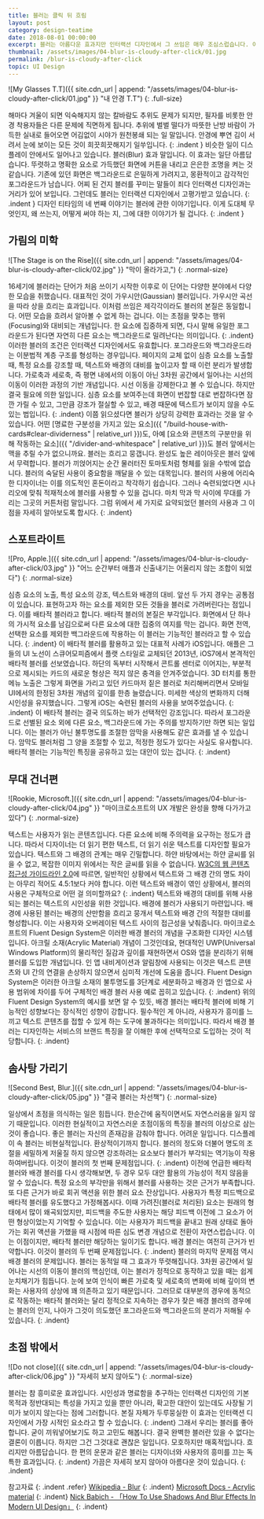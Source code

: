 ```yaml
---
title: 블러는 클릭 뒤 흐림
layout: post
category: design-teatime
date: 2018-08-01 00:00:00
excerpt: 블러는 아름다운 효과지만 인터랙션 디자인에서 그 쓰임은 매우 조심스럽습니다. 이번 이야기는 블러의 바람직한 사용법에 대한 것입니다.
thumbnail: /assets/images/04-blur-is-cloudy-after-click/01.jpg
permalink: /blur-is-cloudy-after-click
topic: UI Design
---
```

![My Glasses T.T]({{ site.cdn_url | append: "/assets/images/04-blur-is-cloudy-after-click/01.jpg" }} "내 안경 T.T")
{: .full-size}

해마다 겨울이 되면 익숙해지지 않는 칼바람도 추위도 문제가 되지만, 필자를 비롯한 안경 착용자들은 다른 문제에 직면하게 됩니다. 추위에 벌벌 떨다가 따뜻한 난방 바람이 가득한 실내로 들어오면 어김없이 시야가 원천봉쇄 되는 일 말입니다. 안경에 뿌연 김이 서려서 눈에 보이는 모든 것이 희끗희끗해지기 일쑤입니다.
{: .indent }
비슷한 일이 디스플레이 안에서도 일어나고 있습니다. 블러(Blur) 효과 말입니다. 이 효과는 일단 아름답습니다. 뚜렷하고 명확한 요소로 가득했던 화면에 커튼을 내리고 은은한 조명을 켜는 것 같습니다. 기존에 있던 화면은 백그라운드로 은밀하게 가려지고, 몽환적이고 감각적인 포그라운드가 남습니다. 어찌 된 건지 블러를 꾸미는 말들이 죄다 인터랙션 디자인과는 거리가 있어 보입니다. 그런데도 블러는 인터랙션 디자인에서 고평가받고 있습니다.
{: .indent }
디자인 티타임의 네 번째 이야기는 블러에 관한 이야기입니다. 이게 도대체 무엇인지, 왜 쓰는지, 어떻게 써야 하는 지, 그에 대한 이야기가 될 겁니다.
{: .indent }

## 가림의 미학

![The Stage is on the Rise]({{ site.cdn_url | append: "/assets/images/04-blur-is-cloudy-after-click/02.jpg" }} "막이 올라가고,")
{: .normal-size}

16세기에 블러라는 단어가 처음 쓰이기 시작한 이후로 이 단어는 다양한 분야에서 다양한 모습을 취했습니다. 대표적인 것이 가우시안(Gaussian) 블러입니다. 가우시안 곡선을 따라 상을 흐리는 효과입니다. 이처럼 쓰임은 제각각이라도 블러의 본질은 동일합니다. 어떤 모습을 흐려서 알아볼 수 없게 하는 겁니다. 이는 초점을 맞추는 행위(Focusing)와 대비되는 개념입니다. 한 요소에 집중하게 되면, 다시 말해 유일한 포그라운드가 된다면 자연히 다른 요소는 백그라운드로 밀려난다는 의미입니다.
{: .indent}
이러한 블러의 조건은 인터랙션 디자인에서도 유효합니다. 포그라운드와 백그라운드라는 이분법적 계층 구조를 형성하는 경우입니다. 페이지의 교체 없이 심층 요소를 노출할 때, 특정 요소를 강조할 때, 텍스트와 배경의 대비를 높이고자 할 때 이런 분리가 발생합니다. 가로축과 세로축, 즉 평면 내에서의 이동이 아닌 3차원 공간에서 일어나는 시선의 이동이 이러한 과정의 기반 개념입니다. 시선 이동을 강제한다고 볼 수 있습니다. 하지만 결국 필요에 의한 일입니다. 심층 요소를 보여주는데 화면이 번잡할 대로 번잡하다면 잠깐 가릴 수 있고, 그만큼 강조가 절실할 수 있고, 배경 때문에 텍스트가 보이지 않을 수도 있는 법입니다.
{: .indent}
이쯤 읽으셨다면 블러가 상당히 강력한 효과라는 것을 알 수 있습니다. 어떤 [명료한 구분성을 가지고 있는 요소]({{ "/build-house-with-cards#clear-dividerness" | relative_url }})도, 아예 [요소와 콘텐츠의 구분만을 위해 작동하는 요소]({{ "/divider-and-whitespace" | relative_url }})도 블러 앞에서는 맥을 추릴 수가 없으니까요. 블러는 흐리고 뭉갭니다. 완성도 높은 레이아웃은 블러 앞에서 무력합니다. 블러가 끼얹어지는 순간 물러터진 토마토처럼 형체를 잃을 수밖에 없습니다. 블러의 숙달된 사용이 중요함을 깨달을 수 있는 대목입니다. 블러의 사용에 어리숙한 디자이너는 이를 의도적인 혼돈이라고 착각하기 쉽습니다. 그러나 숙련되었다면 시나리오에 맞춰 적재적소에 블러를 사용할 수 있을 겁니다. 마치 막과 막 사이에 무대를 가리는 그곳의 커튼처럼 말입니다. 그럼 위에서 세 가지로 요약되었던 블러의 사용과 그 이점을 자세히 알아보도록 합시다.
{: .indent}

## 스포트라이트

![Pro, Apple.]({{ site.cdn_url | append: "/assets/images/04-blur-is-cloudy-after-click/03.jpg" }} "어느 순간부터 애플과 신출내기는 어울리지 않는 조합이 되었다")
{: .normal-size}

심층 요소의 노출, 특성 요소의 강조, 텍스트와 배경의 대비. 앞선 두 가지 경우는 공통점이 있습니다. 표현하고자 하는 요소를 제외한 모든 것들을 블러로 가려버린다는 점입니다. 이를 배타적 블러라고 합니다. 배타적 블러의 본질은 부각입니다. 화면에서 단 하나의 가시적 요소를 남김으로써 다른 요소에 대한 집중의 여지를 막는 겁니다. 화면 전역, 선택한 요소를 제외한 백그라운드에 작용하는 이 블러는 기능적인 블러라고 할 수 있습니다.
{: .indent}
이 배타적 블러를 활용하고 있는 대표적 사례가 iOS입니다. 애플은 그들의 UI 노선이 스큐어모피즘에서 플랫 스타일로 교체되던 2013년, iOS7에서 본격적인 배타적 블러를 선보였습니다. 하단의 독부터 시작해서 콘트롤 센터로 이어지는, 부분적으로 제시되는 카드의 새로운 형상은 적지 않은 충격을 안겨주었습니다. 3D 터치를 통한 메뉴 노출은 그렇게 화면을 가리고 있던 카드마저 짙은 블러로 처리해버리면서 모바일 UI에서의 한정된 3차원 개념의 깊이를 한층 늘렸습니다. 미세한 색상의 변화까지 더해 시인성을 유지했습니다. 그렇게 iOS는 숙련된 블러의 사용을 보여주었습니다.
{: .indent}
이 배타적 블러는 결국 의도하는 바가 선택적인 강조입니다. 따라서 포그라운드로 선별된 요소 외에 다른 요소, 백그라운드에 가는 주의를 방지하기만 하면 되는 일입니다. 이는 블러가 아닌 불투명도를 조절한 암막을 사용해도 같은 효과를 낼 수 있습니다. 암막도 블러처럼 그 양을 조절할 수 있고, 적정한 정도가 있다는 사실도 유사합니다. 배타적 블러는 기능적인 특징을 공유하고 있는 대안이 있는 겁니다.
{: .indent}

## 무대 건너편

![Rookie, Microsoft.]({{ site.cdn_url | append: "/assets/images/04-blur-is-cloudy-after-click/04.jpg" }} "마이크로소프트의 UX 개발은 완성을 향해 다가가고 있다")
{: .normal-size}

텍스트는 사용자가 읽는 콘텐츠입니다. 다른 요소에 비해 주의력을 요구하는 정도가 큽니다. 따라서 디자이너는 더 읽기 편한 텍스트, 더 읽기 쉬운 텍스트를 디자인할 필요가 있습니다. 텍스트와 그 배경의 관계는 매우 긴밀합니다. 하얀 바탕에서는 하얀 글씨를 읽을 수 없고, 복잡한 이미지 위에서는 작은 글씨를 읽을 수 없습니다. [W3C의 웹 콘텐츠 접근성 가이드라인 2.0](https://www.w3.org/TR/UNDERSTANDING-WCAG20/visual-audio-contrast-contrast.html)에 따르면, 일반적인 상황에서 텍스트와 그 배경 간의 명도 차이는 아무리 적어도 4.5:1보다 커야 합니다. 이런 텍스트와 배경이 엮인 상황에서, 블러의 사용은 구체적으로 어떤 걸 의미할까요?
{: .indent}
텍스트와 배경의 대비를 위해 사용되는 블러는 텍스트의 시인성을 위한 것입니다. 배경에 블러가 사용되기 마련입니다. 배경에 사용된 블러는 배경의 산만함을 흐리고 뭉개서 텍스트와 배경 간의 적절한 대비를 형성합니다. 이는 사용자와 오버레이된 텍스트 사이의 접근성을 낮춰줍니다. 마이크로소프트의  Fluent Design System은 이러한 배경 블러의 개념을 구조화한 디자인 시스템입니다. 아크릴 소재(Acrylic Material) 개념이 그것인데요, 현대적인 UWP(Universal Windows Platform)의 물리적인 질감과 깊이를 재현하면서 OS와 앱을 분리하기 위해 블러를 도입한 개념입니다. 인 앱 내비게이션과 알림창에 사용되는 이것은 텍스트 콘텐츠와 UI 간의 연결을 손상하지 않으면서 심미적 개선에 도움을 줍니다. Fluent Design System은 이러한 아크릴 소재의 불투명도를 3단계로 세분화하고 배경과 인 앱으로 사용 범위에 차이를 두어 구체적인 배경 블러 사용 예로 꼽히고 있습니다.
{: .indent}
위의 Fluent Design System의 예시를 보면 알 수 있듯, 배경 블러는 배타적 블러에 비해 기능적인 성향보다는 장식적인 성향이 강합니다. 필수적인 게 아니라, 사용자가 흥미를 느끼고 텍스트 콘텐츠를 접할 수 있게 하는 도구에 불과하다는 의미입니다. 따라서 배경 블러는 디자인하는 서비스의 브랜드 특징을 잘 이해한 후에 선택적으로 도입하는 것이 적당합니다.
{: .indent}

## 솜사탕 가리기

![Second Best, Blur.]({{ site.cdn_url | append: "/assets/images/04-blur-is-cloudy-after-click/05.jpg" }} "결국 블러는 차선책")
{: .normal-size}

일상에서 초점을 의식하는 일은 힘듭니다. 한순간에 움직이면서도 자연스러움을 잃지 않기 때문입니다. 이러한 현실적이고 자연스러운 초점이동의 특징을 블러의 이상으로 삼는 것이 좋습니다. 좋은 블러는 자신의 존재감을 감춰야 합니다. 어려운 일입니다. 디스플레이 속 블러는 비현실적입니다. 환상적이기까지 합니다. 블러의 정도와 더불어 명도의 조절을 세밀하게 저울질 하지 않으면 강조하려는 요소보다 블러가 부각되는 역기능이 작용하여버립니다. 이것이 블러의 첫 번째 문제점입니다.
{: .indent}
이전에 언급한 배타적 블러와 배경 블러를 다시 생각해보면, 두 경우 모두 대안 활용의 가능성이 적지 않음을 알 수 있습니다. 특정 요소의 부각만을 위해서 블러를 사용하는 것은 근거가 부족합니다. 또 다른 근거가 바로 회귀 액션을 위한 블러 요소 잔상입니다. 사용자가 특정 피드백으로 배타적 블러를 유도했다고 가정해봅시다. 이때 가려진(블러로 처리된) 요소는 원래의 형태에서 많이 왜곡되었지만, 피드백을 주도한 사용자는 해당 피드백 이전에 그 요소가 어떤 형상이었는지 기억할 수 있습니다. 이는 사용자가 피드백을 끝내고 원래 상태로 돌아가는 회귀 액션을 가했을 때 시점에 따른 심도 변경 개념으로 전환이 자연스럽습니다. 이는 이점이지만, 배타적 블러만 해당하는 일이기도 합니다. 배경 블러는 여전히 근거가 빈약합니다. 이것이 블러의 두 번째 문제점입니다.
{: .indent}
블러의 마지막 문제점 역시 배경 블러의 문제입니다. 블러는 동적일 때 그 효과가 뚜렷해집니다. 3차원 공간에서 일어나는 시선의 이동이 블러의 핵심인데, 이는 블러가 정적으로 동작하고 있을 때는 쉽게 눈치채기가 힘듭니다. 눈에 보여 인식이 빠른 가로축 및 세로축의 변화에 비해 깊이의 변화는 사용자의 상상에 꽤 의존하고 있기 때문입니다. 그러므로 대부분의 경우에 동적으로 작동하는 배타적 블러와는 달리 정적으로 지속하는 경우가 잦은 배경 블러의 경우에는 블러의 인지, 나아가 그것이 의도했던 포그라운드와 백그라운드의 분리가 저해될 수 있습니다.
{: .indent}

## 초점 밖에서

![Do not close]({{ site.cdn_url | append: "/assets/images/04-blur-is-cloudy-after-click/06.jpg" }} "자세히 보지 않아도")
{: .normal-size}

블러는 참 흥미로운 효과입니다. 시인성과 명료함을 추구하는 인터랙션 디자인의 기본 목적과 정반대되는 특성을 가지고 있을 뿐만 아니라, 확고한 대안이 있는데도 사장될 기미가 보이지 않는다는 점에 그러합니다. 본질 자체가 두루뭉실한 이 효과는 인터랙션 디자인에서 가장 시적인 요소라고 할 수 있습니다.
{: .indent}
그래서 우리는 블러를 좋아합니다. 굳이 끼워넣어보기도 하고 고민도 해봅니다. 결국 완벽한 블러란 있을 수 없다는 결론이 이릅니다. 하지만 그건 그것대로 괜찮은 일입니다. 모호하지만 매혹적입니다. 흐리지만 아름답습니다. 한 편의 운문과 같은 블러는 디자이너와 사용자의 흥미를 끄는 독특한 효과입니다.
{: .indent}
가끔은 자세히 보지 않아야 아름다운 것이 있습니다.
{: .indent}

참고자료
{: .indent .refer}
[Wikipedia - Blur](https://en.wikipedia.org/wiki/Blur)
{: .indent}
[Microsoft Docs - Acrylic material](https://docs.microsoft.com/en-us/windows/uwp/design/style/acrylic)
{: .indent}
[Nick Babich - 「How To Use Shadows And Blur Effects In Modern UI Design」](https://www.smashingmagazine.com/2017/02/shadows-blur-effects-user-interface-design/)
{: .indent}